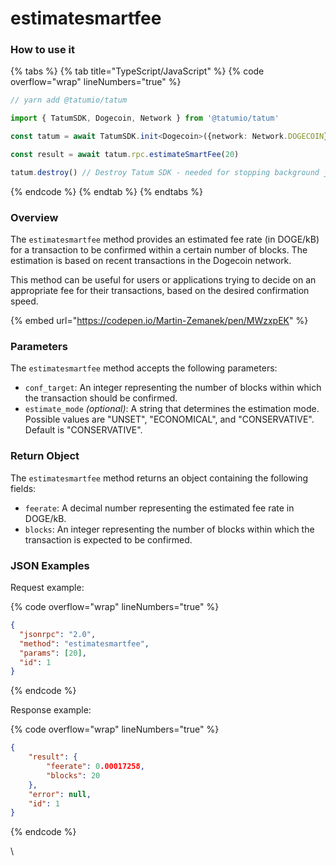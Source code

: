 # estimatesmartfee

### How to use it

{% tabs %}
{% tab title="TypeScript/JavaScript" %}
{% code overflow="wrap" lineNumbers="true" %}
```typescript
// yarn add @tatumio/tatum

import { TatumSDK, Dogecoin, Network } from '@tatumio/tatum'

const tatum = await TatumSDK.init<Dogecoin>({network: Network.DOGECOIN})

const result = await tatum.rpc.estimateSmartFee(20)

tatum.destroy() // Destroy Tatum SDK - needed for stopping background jobs
```
{% endcode %}
{% endtab %}
{% endtabs %}

### Overview

The `estimatesmartfee` method provides an estimated fee rate (in DOGE/kB) for a transaction to be confirmed within a certain number of blocks. The estimation is based on recent transactions in the Dogecoin network.

This method can be useful for users or applications trying to decide on an appropriate fee for their transactions, based on the desired confirmation speed.

{% embed url="https://codepen.io/Martin-Zemanek/pen/MWzxpEK" %}

### Parameters

The `estimatesmartfee` method accepts the following parameters:

* `conf_target`: An integer representing the number of blocks within which the transaction should be confirmed.
* `estimate_mode` _(optional)_: A string that determines the estimation mode. Possible values are "UNSET", "ECONOMICAL", and "CONSERVATIVE". Default is "CONSERVATIVE".

### Return Object

The `estimatesmartfee` method returns an object containing the following fields:

* `feerate`: A decimal number representing the estimated fee rate in DOGE/kB.
* `blocks`: An integer representing the number of blocks within which the transaction is expected to be confirmed.

### JSON Examples

Request example:

{% code overflow="wrap" lineNumbers="true" %}
```json
{
  "jsonrpc": "2.0",
  "method": "estimatesmartfee",
  "params": [20],
  "id": 1
}
```
{% endcode %}

Response example:

{% code overflow="wrap" lineNumbers="true" %}
```json
{
    "result": {
        "feerate": 0.00017258,
        "blocks": 20
    },
    "error": null,
    "id": 1
}
```
{% endcode %}

\
